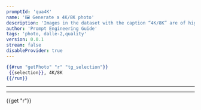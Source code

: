 ```yaml
---
promptId: 'qua4K'
name: '🖼️ Generate a 4K/8K photo'
description: 'Images in the dataset with the caption “4K/8K” are of high production value therefore will look more professionally photographed if you add this modifier.'
author: 'Prompt Engineering Guide'
tags: 'photo, dalle-2,quality'
version: 0.0.1
stream: false
disableProvider: true
---
```

```handlebars
{{#run "getPhoto" "r" "tg_selection"}}
 {{selection}}, 4K/8K
{{/run}}
```
***
***
{{get "r"}}
